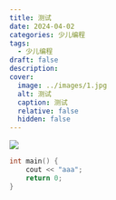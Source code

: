 ```yaml
---
title: 测试
date: 2024-04-02
categories: 少儿编程
tags:
  - 少儿编程
draft: false
description: 
cover:
  image: ../images/1.jpg
  alt: 测试
  caption: 测试
  relative: false
  hidden: false
---
```

![](../images/1.jpg)

``` c++
int main() {
	cout << "aaa";
	return 0;
}
```
